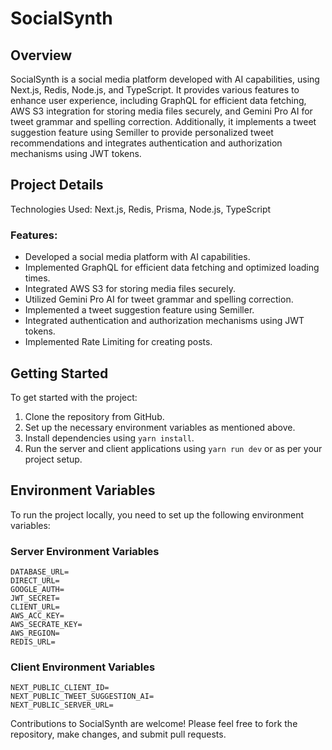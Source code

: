 # SocialSynth

## Overview

SocialSynth is a social media platform developed with AI capabilities, using Next.js, Redis, Node.js, and TypeScript. It provides various features to enhance user experience, including GraphQL for efficient data fetching, AWS S3 integration for storing media files securely, and Gemini Pro AI for tweet grammar and spelling correction. Additionally, it implements a tweet suggestion feature using Semiller to provide personalized tweet recommendations and integrates authentication and authorization mechanisms using JWT tokens.


## Project Details
Technologies Used: Next.js, Redis, Prisma, Node.js, TypeScript
### Features:
- Developed a social media platform with AI capabilities.
- Implemented GraphQL for efficient data fetching and optimized loading times.
- Integrated AWS S3 for storing media files securely.
- Utilized Gemini Pro AI for tweet grammar and spelling correction.
- Implemented a tweet suggestion feature using Semiller.
- Integrated authentication and authorization mechanisms using JWT tokens.
- Implemented Rate Limiting for creating posts.


## Getting Started
To get started with the project:

1. Clone the repository from GitHub.
2. Set up the necessary environment variables as mentioned above.
3. Install dependencies using `yarn install`.
4. Run the server and client applications using `yarn run dev` or as per your project setup.


## Environment Variables

To run the project locally, you need to set up the following environment variables:

### Server Environment Variables

```dotenv
DATABASE_URL=
DIRECT_URL=
GOOGLE_AUTH=
JWT_SECRET=
CLIENT_URL=
AWS_ACC_KEY=
AWS_SECRATE_KEY=
AWS_REGION=
REDIS_URL=

```
### Client Environment Variables

```dotenv
NEXT_PUBLIC_CLIENT_ID=
NEXT_PUBLIC_TWEET_SUGGESTION_AI=
NEXT_PUBLIC_SERVER_URL=
```
Contributions to SocialSynth are welcome! Please feel free to fork the repository, make changes, and submit pull requests.


